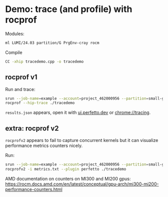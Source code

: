 # Demo: trace (and profile) with rocprof

Modules:
```bash
ml LUMI/24.03 partition/G PrgEnv-cray rocm
```

Compile
```bash
CC -xhip tracedemo.cpp -o tracedemo
```

## rocprof v1

Run and trace:
```bash
srun --job-name=example --account=project_462000956 --partition=small-g --reservation=SummerSchoolGPU --time=00:05:00 --gpus-per-node=1 --nodes=1 --ntasks-per-node=1 --cpus-per-task=1 \
rocprof --hip-trace ./tracedemo
```

`results.json` appears, open it with [ui.perfetto.dev](https://ui.perfetto.dev) or [chrome://tracing](chrome://tracing).

## extra: rocprof v2

`rocprofv2` appears to fail to capture concurrent kernels but it can visualize performance metrics counters nicely.

Run:
```bash
srun --job-name=example --account=project_462000956 --partition=small-g --reservation=SummerSchoolGPU --time=00:05:00 --gpus-per-node=1 --nodes=1 --ntasks-per-node=1 --cpus-per-task=1 \
rocprofv2 -i metrics.txt --plugin perfetto ./tracedemo
```

AMD documentation on counters on MI300 and MI200 gpus: https://rocm.docs.amd.com/en/latest/conceptual/gpu-arch/mi300-mi200-performance-counters.html
